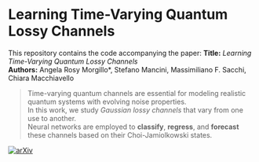 # Learning Time-Varying Quantum Lossy Channels

This repository contains the code accompanying the paper:
**Title:** _Learning Time-Varying Quantum Lossy Channels_  
**Authors:** Angela Rosy Morgillo*, Stefano Mancini, Massimiliano F. Sacchi, Chiara Macchiavello  

> Time-varying quantum channels are essential for modeling realistic quantum systems with evolving noise properties.  
> In this work, we study *Gaussian lossy channels* that vary from one use to another.  
> Neural networks are employed to **classify**, **regress**, and **forecast** these channels based on their Choi-Jamiolkowski states.


[![arXiv](https://img.shields.io/badge/arXiv-2504.12810-b31b1b?logo=arxiv&logoColor=white)](https://arxiv.org/abs/2504.12810)
